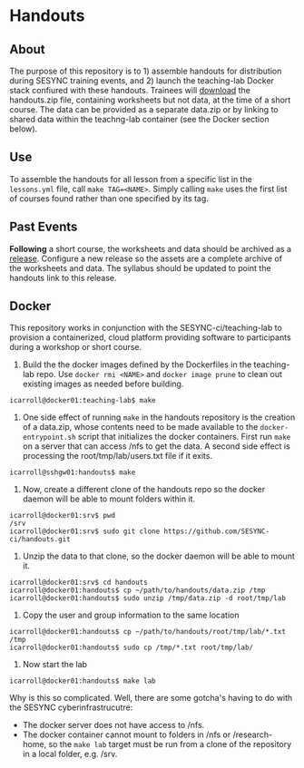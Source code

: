 # Handouts

## About

The purpose of this repository is to 1) assemble handouts for distribution during SESYNC training events, and 2) launch the teaching-lab Docker stack confiured with these handouts. Trainees will [download] the handouts.zip file, containing worksheets but not data, at the time of a short course. The data
can be provided as a separate data.zip or by linking to shared data within the teachng-lab container (see the Docker section below).

## Use

To assemble the handouts for all lesson from a specific list in the `lessons.yml` file, call `make TAG=<NAME>`. Simply calling `make` uses the first list of courses found rather than one specified by its tag.

## Past Events

**Following** a short course, the worksheets and data should be archived as a [release]. Configure a new release so the assets are a complete archive of the worksheets and data. The syllabus should be updated to point the handouts link to this release.

[release]: ../../releases
[download]: ../../archive/latest.zip

## Docker

This repository works in conjunction with the SESYNC-ci/teaching-lab to provision a containerized, cloud platform providing software to participants during a workshop or short course.

1. Build the the docker images defined by the Dockerfiles in the teaching-lab repo. Use `docker rmi <NAME>` and `docker image prune` to clean out existing images as needed before building.
```
icarroll@docker01:teaching-lab$ make 
```
1. One side effect of running `make` in the handouts repository is the creation of a data.zip, whose contents need to be made available to the `docker-entrypoint.sh` script
that initializes the docker containers. First run `make` on a server that can access /nfs to get the data. A second side effect is processing the root/tmp/lab/users.txt file
if it exits.
```
icarroll@sshgw01:handouts$ make
```
1. Now, create a different clone of the handouts repo so the docker daemon will be able to mount folders within it.
```
icarroll@docker01:srv$ pwd
/srv
icarroll@docker01:srv$ sudo git clone https://github.com/SESYNC-ci/handouts.git
```
1. Unzip the data to that clone, so the docker daemon will be able to mount it.
```
icarroll@docker01:srv$ cd handouts
icarroll@docker01:handouts$ cp ~/path/to/handouts/data.zip /tmp
icarroll@docker01:handouts$ sudo unzip /tmp/data.zip -d root/tmp/lab
```
1. Copy the user and group information to the same location
```
icarroll@docker01:handouts$ cp ~/path/to/handouts/root/tmp/lab/*.txt /tmp
icarroll@docker01:handouts$ sudo cp /tmp/*.txt root/tmp/lab/
```
1. Now start the lab
```
icarroll@docker01:handouts$ make lab
```

Why is this so complicated. Well, there are some gotcha's having to do with the SESYNC cyberinfrastrucutre:
- The docker server does not have access to /nfs.
- The docker container cannot mount to folders in  /nfs or /research-home, so the `make lab` target must be run from a clone of the repository in a local folder, e.g. /srv.
